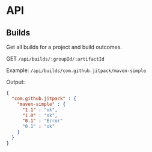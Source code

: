 # API

## Builds

Get all builds for a project and build outcomes.

GET `/api/builds/:groupId/:artifactId`

Example:
`/api/builds/com.github.jitpack/maven-simple`

Output:
```json
{
  "com.github.jitpack" : {
    "maven-simple" : {
      "1.1" : "ok",
      "1.0" : "ok",
      "0.1" : "Error"
      "0.1" : "ok"
    }
  }
}
```
